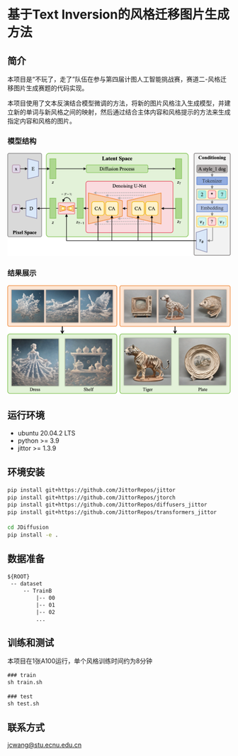 # 基于Text Inversion的风格迁移图片生成方法

## 简介

本项目是“不玩了，走了”队伍在参与第四届计图人工智能挑战赛，赛道二-风格迁移图片生成赛题的代码实现。

本项目使用了文本反演结合模型微调的方法，将新的图片风格注入生成模型，并建立新的单词与新风格之间的映射，然后通过结合主体内容和风格提示的方法来生成指定内容和风格的图片。

### 模型结构
![pip.png](imgs/pip.png)


### 结果展示
![result.png](imgs/result.png)

## 运行环境

+ ubuntu 20.04.2 LTS
+ python >= 3.9
+ jittor >= 1.3.9

## 环境安装

```bash
pip install git+https://github.com/JittorRepos/jittor
pip install git+https://github.com/JittorRepos/jtorch
pip install git+https://github.com/JittorRepos/diffusers_jittor
pip install git+https://github.com/JittorRepos/transformers_jittor

cd JDiffusion
pip install -e .
```

## 数据准备
```
${ROOT}
 -- dataset
     -- TrainB
         |-- 00
         |-- 01
         |-- 02
         ...

```

## 训练和测试
本项目在1张A100运行，单个风格训练时间约为8分钟

```
### train
sh train.sh

### test
sh test.sh

```
## 联系方式
jcwang@stu.ecnu.edu.cn
